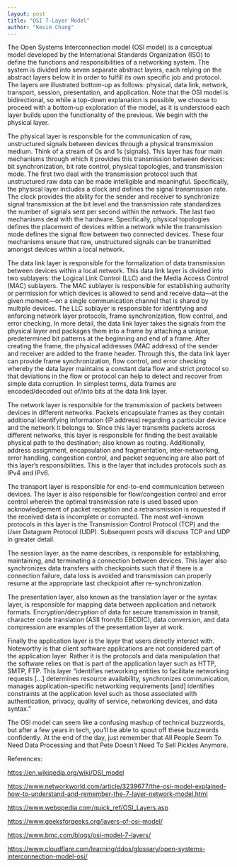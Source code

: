```yaml
---
layout: post
title: "OSI 7-Layer Model"
author: "Kevin Chang"
---
```


The Open Systems Interconnection model (OSI model) is a conceptual model developed by the International Standards Organization (ISO) to define the functions and responsibilities of a networking system. The system is divided into seven separate abstract layers, each relying on the abstract layers below it in order to fulfill its own specific job and protocol. The layers are illustrated bottom-up as follows: physical, data link, network, transport, session, presentation, and application. Note that the OSI model is bidirectional, so while a top-down explanation is possible, we choose to proceed with a bottom-up exploration of the model, as it is understood each layer builds upon the functionality of the previous. We begin with the physical layer.



The physical layer is responsible for the communication of raw, unstructured signals between devices through a physical transmission medium. Think of a stream of 0s and 1s (signals). This layer has four main mechanisms through which it provides this transmission between devices: bit synchronization, bit rate control, physical topologies, and transmission mode. The first two deal with the transmission protocol such that unstructured raw data can be made intelligible and meaningful. Specifically, the physical layer includes a clock and defines the signal transmission rate. The clock provides the ability for the sender and receiver to synchronize signal transmission at the bit level and the transmission rate standardizes the number of signals sent per second within the network. The last two mechanisms deal with the hardware. Specifically, physical topologies defines the placement of devices within a network while the transmission mode defines the signal flow between two connected devices. These four mechanisms ensure that raw, unstructured signals can be transmitted amongst devices within a local network.



The data link layer is responsible for the formalization of data transmission between devices within a local network. This data link layer is divided into two sublayers: the Logical Link Control (LLC) and the Media Access Control (MAC) sublayers. The MAC sublayer is responsible for establishing authority or permission for which devices is allowed to send and receive data—at the given moment—on a single communication channel that is shared by multiple devices. The LLC sublayer is responsible for identifying and enforcing network layer protocols, frame synchronization, flow control, and error checking. In more detail, the data link layer takes the signals from the physical layer and packages them into a frame by attaching a unique, predetermined bit patterns at the beginning and end of a frame. After creating the frame, the physical addresses (MAC address) of the sender and receiver are added to the frame header. Through this, the data link layer can provide frame synchronization, flow control, and error checking whereby the data layer maintains a constant data flow and strict protocol so that deviations in the flow or protocol can help to detect and recover from simple data corruption. In simplest terms, data frames are encoded/decoded out of/into bits at the data link layer. 



The network layer is responsible for the transmission of packets between devices in different networks. Packets encapsulate frames as they contain additional identifying information (IP address) regarding a particular device and the network it belongs to. Since this layer transmits packets across different networks, this layer is responsible for finding the best available physical path to the destination; also known as routing. Additionally, address assignment, encapsulation and fragmentation, inter-networking, error handling, congestion control, and packet sequencing are also part of this layer’s responsibilities. This is the layer that includes protocols such as IPv4 and IPv6. 



The transport layer is responsible for end-to-end communication between devices. The layer is also responsible for flow/congestion control and error control wherein the optimal transmission rate is used based upon acknowledgement of packet reception and a retransmission is requested if the received data is incomplete or corrupted. The most well-known protocols in this layer is the Transmission Control Protocol (TCP) and the User Datagram Protocol (UDP). Subsequent posts will discuss TCP and UDP in greater detail.



The session layer, as the name describes, is responsible for establishing, maintaining, and terminating a connection between devices. This layer also synchronizes data transfers with checkpoints such that if there is a connection failure, data loss is avoided and transmission can properly resume at the appropriate last checkpoint after re-synchronization.



The presentation layer, also known as the translation layer or the syntax layer, is responsible for mapping data between application and network formats. Encryption/decryption of data for secure transmission in transit, character code translation (ASII from/to EBCDIC), data conversion, and data compression are examples of the presentation layer at work.



Finally the application layer is the layer that users directly interact with. Noteworthy is that client software applications are not considered part of the application layer. Rather it is the protocols and data manipulation that the software relies on that is part of the application layer such as HTTP, SMTP, FTP. This layer “identifies networking entities to facilitate networking requests […] determines resource availability, synchronizes communication, manages application-specific networking requirements [and] identifies constraints at the application level such as those associated with authentication, privacy, quality of service, networking devices, and data syntax.”



The OSI model can seem like a confusing mashup of technical buzzwords, but after a few years in tech, you’ll be able to spout off these buzzwords confidently. At the end of the day, just remember that All People Seem To Need Data Processing and that Pete Doesn’t Need To Sell Pickles Anymore. 



References:

https://en.wikipedia.org/wiki/OSI_model

https://www.networkworld.com/article/3239677/the-osi-model-explained-how-to-understand-and-remember-the-7-layer-network-model.html

https://www.webopedia.com/quick_ref/OSI_Layers.asp

https://www.geeksforgeeks.org/layers-of-osi-model/

https://www.bmc.com/blogs/osi-model-7-layers/

https://www.cloudflare.com/learning/ddos/glossary/open-systems-interconnection-model-osi/
